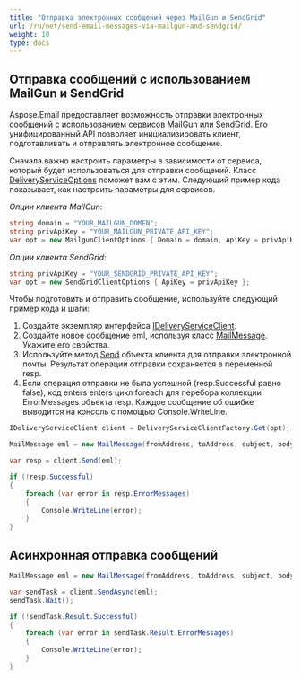 ```yaml
---
title: "Отправка электронных сообщений через MailGun и SendGrid"
url: /ru/net/send-email-messages-via-mailgun-and-sendgrid/
weight: 10
type: docs
---
```


## **Отправка сообщений с использованием MailGun и SendGrid**

Aspose.Email предоставляет возможность отправки электронных сообщений с использованием сервисов MailGun или SendGrid. Его унифицированный API позволяет инициализировать клиент, подготавливать и отправлять электронное сообщение.

Сначала важно настроить параметры в зависимости от сервиса, который будет использоваться для отправки сообщений. Класс [DeliveryServiceOptions](https://reference.aspose.com/email/net/aspose.email.clients.deliveryservice/deliveryserviceoptions/) поможет вам с этим. Следующий пример кода показывает, как настроить параметры для сервисов.

*Опции клиента MailGun*:

```cs
string domain = "YOUR_MAILGUN_DOMEN";
string privApiKey = "YOUR_MAILGUN_PRIVATE_API_KEY";
var opt = new MailgunClientOptions { Domain = domain, ApiKey = privApiKey };
```

*Опции клиента SendGrid*:

```cs
string privApiKey = "YOUR_SENDGRID_PRIVATE_API_KEY";
var opt = new SendGridClientOptions { ApiKey = privApiKey };
```
Чтобы подготовить и отправить сообщение, используйте следующий пример кода и шаги:

1. Создайте экземпляр интерфейса [IDeliveryServiceClient](https://reference.aspose.com/email/net/aspose.email.clients.deliveryservice/ideliveryserviceclient/).
2. Создайте новое сообщение eml, используя класс [MailMessage](https://reference.aspose.com/email/net/aspose.email/mailmessage/). Укажите его свойства.
3. Используйте метод [Send](https://reference.aspose.com/email/net/aspose.email.clients.deliveryservice/ideliveryserviceclient/send/#ideliveryserviceclientsend-method) объекта клиента для отправки электронной почты. Результат операции отправки сохраняется в переменной resp.
4. Если операция отправки не была успешной (resp.Successful равно false), код enters enters цикл foreach для перебора коллекции ErrorMessages объекта resp. Каждое сообщение об ошибке выводится на консоль с помощью Console.WriteLine.

```cs
IDeliveryServiceClient client = DeliveryServiceClientFactory.Get(opt);

MailMessage eml = new MailMessage(fromAddress, toAddress, subject, body);

var resp = client.Send(eml);

if (!resp.Successful)
{
    foreach (var error in resp.ErrorMessages)
    {
        Console.WriteLine(error);
    }
}
```
## **Асинхронная отправка сообщений**

```cs
MailMessage eml = new MailMessage(fromAddress, toAddress, subject, body);

var sendTask = client.SendAsync(eml);
sendTask.Wait();

if (!sendTask.Result.Successful)
{
    foreach (var error in sendTask.Result.ErrorMessages)
    {
        Console.WriteLine(error);
    }
}
```